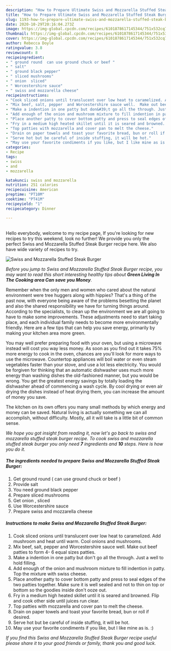 ```yaml
---
description: "How to Prepare Ultimate Swiss and Mozzarella Stuffed Steak Burger"
title: "How to Prepare Ultimate Swiss and Mozzarella Stuffed Steak Burger"
slug: 1193-how-to-prepare-ultimate-swiss-and-mozzarella-stuffed-steak-burger
date: 2020-10-29T20:16:04.273Z
image: https://img-global.cpcdn.com/recipes/6101878617145344/751x532cq70/swiss-and-mozzarella-stuffed-steak-burger-recipe-main-photo.jpg
thumbnail: https://img-global.cpcdn.com/recipes/6101878617145344/751x532cq70/swiss-and-mozzarella-stuffed-steak-burger-recipe-main-photo.jpg
cover: https://img-global.cpcdn.com/recipes/6101878617145344/751x532cq70/swiss-and-mozzarella-stuffed-steak-burger-recipe-main-photo.jpg
author: Rebecca Doyle
ratingvalue: 3.8
reviewcount: 8
recipeingredient:
- " ground round  can use ground chuck or beef "
- " salt"
- " ground black pepper"
- " sliced mushrooms"
- " onion  sliced"
- " Worcestershire sauce"
- " swiss and mozzarella cheese"
recipeinstructions:
- "Cook sliced onions until translucent over low heat to caramelized. Add mushroom and heat until warm. Cool onions and mushrooms."
- "Mix beef, salt, pepper  and Worcestershire sauce well.  Make out beef patties to form 4- 6 equal sizes patties."
- "Make a indention in one patty but don&#39;t go all the through. Just a well to hold filling."
- "Add enough of the onion and mushroom mixture to fill indention in patty. Top the mixture with swiss cheese."
- "Place another patty to cover bottom patty and press to seal edges of the two patties together. Make sure it is well sealed and not to thin on top or bottom so the goodies inside don&#39;t ooze out."
- "Fry in a medium high heated skillet until it is seared and browned. Flip and cook other side until juices run clear."
- "Top patties with mozzarella and cover pan to melt the cheese."
- "Drain on paper towels and toast your favorite bread, bun or roll if desired."
- "Serve hot but be careful of inside stuffing, it will be hot."
- "May use your favorite condiments if you like, but I like mine as is. :)"
categories:
- Recipe
tags:
- swiss
- and
- mozzarella

katakunci: swiss and mozzarella 
nutrition: 251 calories
recipecuisine: American
preptime: "PT10M"
cooktime: "PT41M"
recipeyield: "1"
recipecategory: Dinner

---
```

<br>
Hello everybody, welcome to my recipe page, If you're looking for new recipes to try this weekend, look no further! We provide you only the perfect Swiss and Mozzarella Stuffed Steak Burger recipe here. We also have wide variety of recipes to try.
<br>


![Swiss and Mozzarella Stuffed Steak Burger](https://img-global.cpcdn.com/recipes/6101878617145344/751x532cq70/swiss-and-mozzarella-stuffed-steak-burger-recipe-main-photo.jpg)

<i>Before you jump to Swiss and Mozzarella Stuffed Steak Burger recipe, you may want to read this short interesting healthy tips about 
<strong>Green Living In The Cooking area Can save you Money</strong>.</i>
</br>

Remember when the only men and women who cared about the natural environment were tree huggers along with hippies? That's a thing of the past now, with everyone being aware of the problems besetting the planet and also the shared responsibility we have for turning things around. According to the specialists, to clean up the environment we are all going to have to make some improvements. These adjustments need to start taking place, and each individual family needs to become more environmentally friendly. Here are a few tips that can help you save energy, primarily by making your kitchen area more green.

You may well prefer preparing food with your oven, but using a microwave instead will cost you way less money. As soon as you find out it takes 75% more energy to cook in the oven, chances are you'll look for more ways to use the microwave. Countertop appliances will boil water or even steam vegetables faster than your stove, and use a lot less electricity. You would be forgiven for thinking that an automatic dishwasher uses much more energy than washing dishes the old-fashioned manner, but you would be wrong. You get the greatest energy savings by totally loading the dishwasher ahead of commencing a wash cycle. By cool drying or even air drying the dishes instead of heat drying them, you can increase the amount of money you save.

The kitchen on its own offers you many small methods by which energy and money can be saved. Natural living is actually something we can all accomplish, without difficulty. Mostly, all it will take is a little bit of common sense.


<i>We hope you got insight from reading it, now let's go back to swiss and mozzarella stuffed steak burger recipe. To cook swiss and mozzarella stuffed steak burger you only need <strong>7</strong> ingredients and <strong>10</strong> steps. Here is how you do it.
</i>

##### The ingredients needed to prepare Swiss and Mozzarella Stuffed Steak Burger:

1. Get  ground round ( can use ground chuck or beef )
1. Provide  salt
1. You need  ground black pepper
1. Prepare  sliced mushrooms
1. Get  onion , sliced
1. Use  Worcestershire sauce
1. Prepare  swiss and mozzarella cheese


##### Instructions to make Swiss and Mozzarella Stuffed Steak Burger:

1. Cook sliced onions until translucent over low heat to caramelized. Add mushroom and heat until warm. Cool onions and mushrooms.
1. Mix beef, salt, pepper  and Worcestershire sauce well.  Make out beef patties to form 4- 6 equal sizes patties.
1. Make a indention in one patty but don&#39;t go all the through. Just a well to hold filling.
1. Add enough of the onion and mushroom mixture to fill indention in patty. Top the mixture with swiss cheese.
1. Place another patty to cover bottom patty and press to seal edges of the two patties together. Make sure it is well sealed and not to thin on top or bottom so the goodies inside don&#39;t ooze out.
1. Fry in a medium high heated skillet until it is seared and browned. Flip and cook other side until juices run clear.
1. Top patties with mozzarella and cover pan to melt the cheese.
1. Drain on paper towels and toast your favorite bread, bun or roll if desired.
1. Serve hot but be careful of inside stuffing, it will be hot.
1. May use your favorite condiments if you like, but I like mine as is. :)


<i>If you find this Swiss and Mozzarella Stuffed Steak Burger recipe useful please share it to your good friends or family, thank you and good luck.</i>
